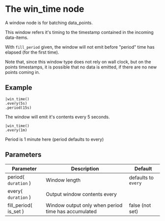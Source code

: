 The win_time node
=====================

A window node is for batching data_points.

This window refers it's timing to the timestamp contained in the incoming data-items.

With `fill_period` given, the window will not emit before "period" time has elapsed (for the first time).

Note that, since this window type does not rely on wall clock, but on the points timestamps,
it is possible that no data is emitted, if there are no new points coming in.

Example
-------
    
    |win_time()
    .every(5s)
    .period(15s) 
     
The window will emit it's contents every 5 seconds.

    |win_time()
    .every(1m) 
   
Period is 1 minute here (period defaults to every)

Parameters
----------

Parameter           | Description | Default 
--------------------|-------------|------------------------------------------------------------
period( `duration` ) | Window length|defaults to `every`
every( `duration` )| Output window contents every | 
fill_period( is_set )|Window output only when period time has accumulated| false (not set)
